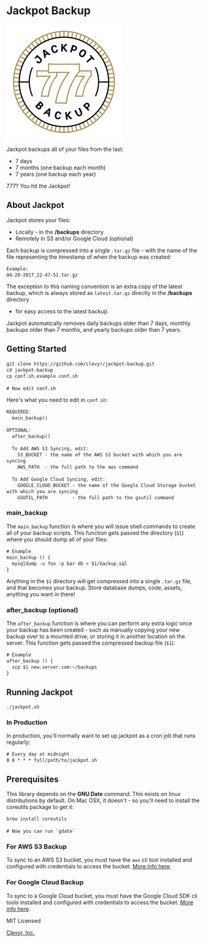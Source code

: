 # Jackpot Backup

<img src="jackpot-backup-logo.png" alt="Jackpot Backup Logo" width="300" />

Jackpot backups all of your files from the last:
  * 7 days
  * 7 months (one backup each month)
  * 7 years (one backup each year)

777? You hit the Jackpot!

## About Jackpot

Jackpot stores your files:
  * Locally - in the **/backups** directory
  * Remotely in S3 and/or Google Cloud (optional)

Each backup is compressed into a single `.tar.gz` file - with the name of the file
representing the timestamp of when the backup was created:

```
Example:
04-20-2017_22-47-51.tar.gz
```

The exception to this naming convention is an extra copy of the latest backup,
which is always stored as `latest.tar.gz` directly in the **/backups** directory
- for easy access to the latest backup.

Jackpot automatically removes daily backups older than 7 days, monthly backups
older than 7 months, and yearly backups older than 7 years.

## Getting Started

```
git clone https://github.com/clevyr/jackpot-backup.git
cd jackpot-backup
cp conf.sh.example conf.sh

# Now edit conf.sh
```

Here's what you need to edit in `conf.sh`:

```
REQUIRED:
  main_backup()

OPTIONAL:
  after_backup()

  To Add AWS S3 Syncing, edit:
    S3_BUCKET - the name of the AWS S3 bucket with which you are syncing
    AWS_PATH  - the full path to the aws command

  To Add Google Cloud Syncing, edit:
    GOOGLE_CLOUD_BUCKET - the name of the Google Cloud Storage bucket with which you are syncing
    GSUTIL_PATH         - the full path to the gsutil command
```

### main_backup
The `main_backup` function is where you will issue shell commands to create
all of your backup scripts. This function gets passed the directory (`$1`) where
you should dump all of your files:

```
# Example
main_backup () {
  mysqldump -u foo -p bar db > $1/backup.sql
}
```

Anything in the `$1` directory will get compressed into a single `.tar.gz` file, and that
becomes your backup. Store database dumps, code, assets, anything you want
in there!

### after_backup (optional)
The `after_backup` function is where you can perform any extra logic once your
backup has been created - such as manually copying your new backup over to a
mounted drive, or storing it in another location on the server.
This function gets passed the compressed backup file (`$1`).

```
# Example
after_backup () {
  scp $1 new.server.com:~/backups
}
```

## Running Jackpot
```
./jackpot.sh
```

### In Production

In production, you'll normally want to set up jackpot as a cron job that runs
regularly:

```
# Every day at midnight
0 0 * * * full/path/to/jackpot.sh
```

## Prerequisites

This library depends on the **GNU Date** command. This exists on linux
distributions by default. On Mac OSX, it doesn't - so you'll need to install the
coreutils package to get it:

```
brew install coreutils

# Now you can run `gdate`
```

### For AWS S3 Backup

To sync to an AWS S3 bucket, you must have the `aws` cli tool installed and
configured with credentials to access the bucket. [More
info here](https://aws.amazon.com/cli/).

### For Google Cloud Backup

To sync to a Google Cloud bucket, you must have the Google Cloud SDK cli
tools installed and configured with credentials to access the bucket.
[More info here](https://cloud.google.com/sdk/docs/).


MIT Licensed

[Clevyr, Inc.](https://clevyr.com)
